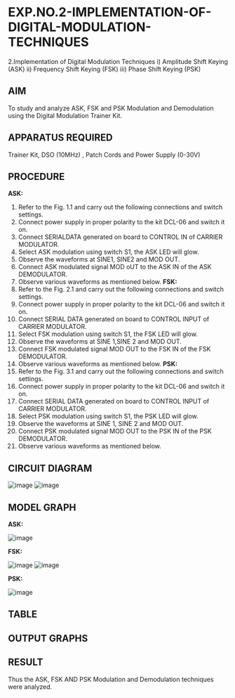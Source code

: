 # EXP.NO.2-IMPLEMENTATION-OF-DIGITAL-MODULATION-TECHNIQUES
2.Implementation of Digital Modulation Techniques
    i) Amplitude Shift Keying (ASK)
    ii) Frequency Shift Keying (FSK)
    iii) Phase Shift Keying (PSK)

## AIM    
 To study and analyze ASK, FSK and PSK Modulation and Demodulation using the Digital Modulation Trainer Kit. 
## APPARATUS REQUIRED
Trainer Kit, DSO (10MHz) , Patch Cords and Power Supply (0-30V)   
## PROCEDURE
**ASK:**
1. Refer to the Fig. 1.1 and carry out the following connections and switch settings.
2. Connect power supply in proper polarity to the kit DCL-06 and switch it on.
3. Connect SERIALDATA generated on board to CONTROL IN of CARRIER MODULATOR.
4. Select ASK modulation using switch S1, the ASK LED will glow.
5. Observe the waveforms at SINE1, SINE2 and MOD OUT.
6. Connect ASK modulated signal MOD oUT to the ASK IN of the ASK DEMODULATOR.
7. Observe various waveforms as mentioned below.
**FSK:**
1. Refer to the Fig. 2.1 and carry out the following connections and switch settings.
2. Connect power supply in proper polarity to the kit DCL-06 and switch it on.
3. Connect SERIAL DATA generated on board to CONTROL INPUT of CARRIER MODULATOR.
4. Select FSK modulation using switch S1, the FSK LED will glow.
5. Observe the waveforms at SINE 1,SINE 2 and MOD OUT.
6. Connect FSK modulated signal MOD OUT to the FSK IN of the FSK DEMODULATOR.
7. Observe various waveforms as mentioned below.
**PSK:**
1. Refer to the Fig. 3.1 and carry out the following connections and switch settings.
2. Connect power supply in proper polarity to the kit DCL-06 and switch it on.
3. Connect SERIAL DATA generated on board to CONTROL INPUT of CARRIER MODULATOR.
4. Select PSK modulation using switch S1, the PSK LED will glow.
5. Observe the waveforms at SINE 1, SINE 2 and MOD OUT.
6. Connect PSK modulated signal MOD OUT to the PSK IN of the PSK DEMODULATOR.
7. Observe various waveforms as mentioned below.
## CIRCUIT DIAGRAM
![image](https://github.com/user-attachments/assets/c2be4002-f05f-460e-b2c7-b8770346e8e9)
![image](https://github.com/user-attachments/assets/9e51edea-4daf-42d3-98a6-5000e18561cc)


## MODEL GRAPH

**ASK:**

![image](https://github.com/user-attachments/assets/351d9e38-a67c-47c3-9232-2b2b9e262cfe)

**FSK:**

![image](https://github.com/user-attachments/assets/4263482e-d303-48c1-8031-03ad5a59c512)
![image](https://github.com/user-attachments/assets/7ec2c100-ebc7-43b7-a37d-0890fcc24be2)

**PSK:**

![image](https://github.com/user-attachments/assets/89116a81-5557-41d9-8e55-c9ae3a2d9c65)


## TABLE

## OUTPUT GRAPHS

## RESULT 
Thus the ASK, FSK AND PSK Modulation and Demodulation techniques were analyzed.
